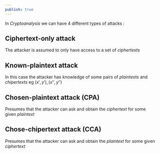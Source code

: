 ```yaml
---
publish: true
---
```

In *Cryptoanalysis* we can have $4$ different types of attacks : 
## Ciphertext-only attack

The attacker is assumed to only have access to a set of *ciphertexts*
## Known-plaintext attack

In this case the attacker has knowledge of some pairs of *plaintexts* and *chipertexts* eg $(x',y'), (x'',y'')$
## Chosen-plaintext attack (CPA)

Presumes that the attacker can ask and obtain the *ciphertext* for some given *plaintext*
## Chose-chipertext attack (CCA)

Presumes that the attacker can ask and obtain the *plaintext* for some given *ciphertext*